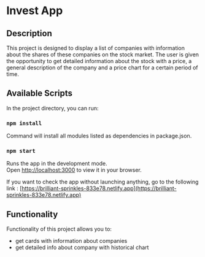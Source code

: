 # Invest App

## Description

This project is designed to display a list of companies with information about the shares of these companies on the stock market. The user is given the opportunity to get detailed information about the stock with a price, a general description of the company and a price chart for a certain period of time.

## Available Scripts

In the project directory, you can run:

### `npm install`

Command will install all modules listed as dependencies in package.json.

### `npm start`

Runs the app in the development mode.\
Open [http://localhost:3000](http://localhost:3000) to view it in your browser.

If you want to check the app without launching anything, go to the following link :
[https://brilliant-sprinkles-833e78.netlify.app](https://brilliant-sprinkles-833e78.netlify.app)

## Functionality

Functionality of this project allows you to:

- get cards with information about companies
- get detailed info about company with historical chart
